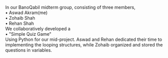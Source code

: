 In our BanoQabil midterm group, consisting of three members, <br>
 • Aswad Akram(me) <br>
 • Zohaib Shah <br>
 • Rehan Shah <br>
We collaboratively developed a <br>
 • "Simple Quiz Game"  <br>
Using Python for our mid-project. Aswad and Rehan dedicated their time to implementing the looping structures, while Zohaib organized and stored the questions in variables.
